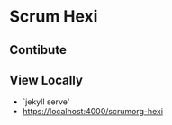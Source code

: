 # Scrum Hexi



## Contibute

## View Locally

- `jekyll serve'
- [https://localhost:4000/scrumorg-hexi](https://localhost:4000/scrumorg-hexi)


